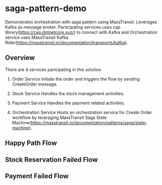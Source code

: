 # saga-pattern-demo
Demonstrates orchestration with saga pattern using MassTransit. Leverages Kafka as message broker. Participating services uses cap library(https://cap.dotnetcore.xyz/) to connect with Kafka and 
Orchestration service uses MassTransit Kafka Rider(https://masstransit.io/documentation/transports/kafka).

## Overview
There are 4 services paricipating in this solution

1) Order Service
Initiate the order and triggers the flow by sending CreateOrder message.

2) Stock Service
Handles the stock management activities.

3) Payment Service
Handles the payment related activities.

4) Orchestration Service
Hosts an orchestration service for Create Order workflow by leveraging MassTransit Saga State Machine(https://masstransit.io/documentation/patterns/saga/state-machine).


## Happy Path Flow

## Stock Reservation Failed Flow

## Payment Failed Flow